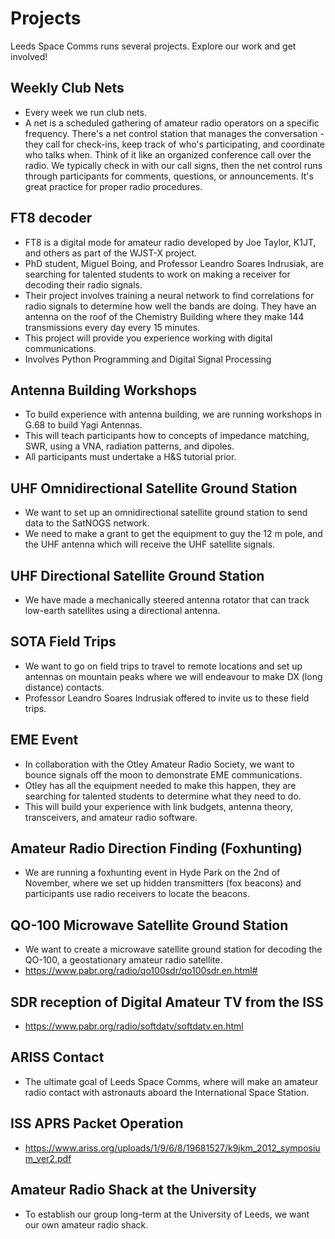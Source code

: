# Projects

Leeds Space Comms runs several projects. Explore our work and get involved!

## Weekly Club Nets
- Every week we run club nets.
- A net is a scheduled gathering of amateur radio operators on a specific frequency. There's a net control station that manages the conversation - they call for check-ins, keep track of who's participating, and coordinate who talks when. Think of it like an organized conference call over the radio. We typically check in with our call signs, then the net control runs through participants for comments, questions, or announcements. It's great practice for proper radio procedures.

## FT8 decoder
- FT8 is a digital mode for amateur radio developed by Joe Taylor, K1JT, and others as part of the WJST-X project.
- PhD student, Miguel Boing, and Professor Leandro Soares Indrusiak, are searching for talented students to work on making a receiver for decoding their radio signals.
- Their project involves training a neural network to  find correlations for radio signals to determine how well the bands are doing. They have an antenna on the roof of the Chemistry Building where they make 144 transmissions every day every 15 minutes.
- This project will provide you experience working with digital communications.
- Involves Python Programming and Digital Signal Processing

## Antenna Building Workshops
- To build experience with antenna building, we are running workshops in G.68 to build Yagi Antennas.
- This will teach participants how to concepts of impedance matching, SWR, using a VNA, radiation patterns, and dipoles.
- All participants must undertake a H&S tutorial prior.

## UHF Omnidirectional Satellite Ground Station
- We want to set up an omnidirectional satellite ground station to send data to the SatNOGS network.
- We need to make a grant to get the equipment to guy the 12 m pole, and the UHF antenna which will receive the UHF satellite signals.

## UHF Directional Satellite Ground Station
- We have made a mechanically steered antenna rotator that can track low-earth satellites using a directional antenna.

## SOTA Field Trips
- We want to go on field trips to travel to remote locations and set up antennas on mountain peaks where we will endeavour to make DX (long distance) contacts.
- Professor Leandro Soares Indrusiak offered to invite us to these field trips.

## EME Event
- In collaboration with the Otley Amateur Radio Society, we want to bounce signals off the moon to demonstrate EME communications.
- Otley has all the equipment needed to make this happen, they are searching for talented students to determine what they need to do.
- This will build your experience with link budgets, antenna theory, transceivers, and amateur radio software.

## Amateur Radio Direction Finding (Foxhunting)
- We are running a foxhunting event in Hyde Park on the 2nd of November, where we set up hidden transmitters (fox beacons) and participants use radio receivers to locate the beacons. 

## QO-100 Microwave Satellite Ground Station
- We want to create a microwave satellite ground station for decoding the QO-100, a geostationary amateur radio satellite.
- https://www.pabr.org/radio/qo100sdr/qo100sdr.en.html#

## SDR reception of Digital Amateur TV from the ISS
- https://www.pabr.org/radio/softdatv/softdatv.en.html

## ARISS Contact
- The ultimate goal of Leeds Space Comms, where will make an amateur radio contact with astronauts aboard the International Space  Station.

## ISS APRS Packet Operation
- https://www.ariss.org/uploads/1/9/6/8/19681527/k9jkm_2012_symposium_ver2.pdf

## Amateur Radio Shack at the University
- To establish our group long-term at the University of Leeds, we want our own amateur radio shack.
